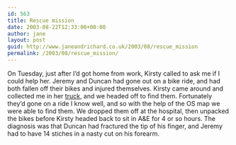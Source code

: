 ```yaml
---
id: 563
title: Rescue mission
date: 2003-08-22T12:33:00+00:00
author: jane
layout: post
guid: http://www.janeandrichard.co.uk/2003/08/rescue_mission
permalink: /2003/08/rescue_mission/
---
```

On Tuesday, just after I&#8217;d got home from work, Kirsty called to ask me if I could help her. Jeremy and Duncan had gone out on a bike ride, and had both fallen off their bikes and injured themselves. Kirsty came around and collected me in her [truck](http://www.hondacars.com/models/model_overview.asp?ModelName=CR-V&bhcp=1&BrowserDetected=True), and we headed off to find them. Fortunately they&#8217;d gone on a ride I know well, and so with the help of the OS map we were able to find them. We dropped them off at the hospital, then unpacked the bikes before Kirsty headed back to sit in A&E for 4 or so hours. The diagnosis was that Duncan had fractured the tip of his finger, and Jeremy had to have 14 stiches in a nasty cut on his forearm.